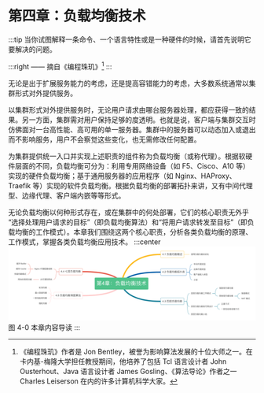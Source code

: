 # 第四章：负载均衡技术

:::tip <a/>
当你试图解释一条命令、一个语言特性或是一种硬件的时候，请首先说明它要解决的问题。

:::right 
—— 摘自《编程珠玑》[^1]
:::

无论是出于扩展服务能力的考虑，还是提高容错能力的考虑，大多数系统通常以集群形式对外提供服务。

以集群形式对外提供服务时，无论用户请求由哪台服务器处理，都应获得一致的结果。另一方面，集群需对用户保持足够的度透明。也就是说，客户端与集群交互时仿佛面对一台高性能、高可用的单一服务器。集群中的服务器可以动态加入或退出而不影响服务，用户不会察觉这些变化，也无需修改任何配置。

为集群提供统一入口并实现上述职责的组件称为负载均衡（或称代理）。根据软硬件层面的不同，负载均衡可分为：利用专用网络设备（如 F5、Cisco、A10 等）实现的硬件负载均衡；基于通用服务器的应用程序（如 Nginx、HAProxy、Traefik 等）实现的软件负载均衡。根据负载均衡的部署拓扑来讲，又有中间代理型、边缘代理、客户端内嵌等等形式。

无论负载均衡以何种形式存在，或在集群中的何处部署，它们的核心职责无外乎 “选择处理用户请求的目标”（即负载均衡算法）和“将用户请求转发至目标”（即负载均衡的工作模式）。本章我们围绕这两个核心职责，分析各类负载均衡的原理、工作模式，掌握各类负载均衡应用技术。
:::center
  ![](../assets/balance-summary.png)<br/>
  图 4-0 本章内容导读
:::

[^1]:《编程珠玑》作者是 Jon Bentley，被誉为影响算法发展的十位大师之一。在卡内基-梅隆大学担任教授期间，他培养了包括 Tcl 语言设计者 John Ousterhout、Java 语言设计者 James Gosling、《算法导论》作者之一Charles Leiserson 在内的许多计算机科学大家。